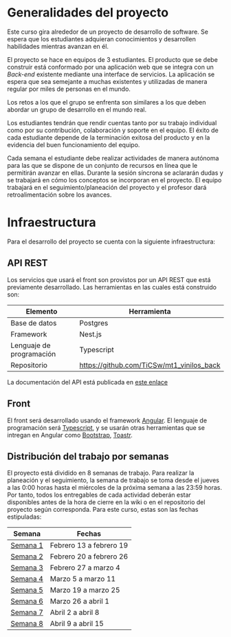 # Generalidades del proyecto

Este curso gira alrededor de un proyecto de desarrollo de software. Se espera que los estudiantes adquieran conocimientos y desarrollen habilidades mientras avanzan en él. 

El proyecto se hace en equipos de 3 estudiantes. El producto que se debe construir está conformado por una aplicación web que se integra con un *Back-end* existente mediante una interface de servicios. La aplicación se espera que sea semejante a muchas existentes y utilizadas de manera regular por miles de personas en el mundo.

Los retos a los que el grupo se enfrenta son similares a los que deben abordar un grupo de desarrollo en el mundo real.  

Los estudiantes tendrán que rendir cuentas tanto por su trabajo individual como por su contribución, colaboración y soporte en el equipo. El éxito de cada estudiante depende de la terminación exitosa del producto y en la evidencia del buen funcionamiento del equipo. 

Cada semana el estudiante debe realizar actividades de manera autónoma para las que se dispone de un conjunto de recursos en línea que le permitirán avanzar en ellas. Durante la sesión síncrona se aclararán dudas y se trabajará en cómo los conceptos se incorporan en el proyecto. El equipo trabajará en el seguimiento/planeación del proyecto y el profesor dará retroalimentación sobre los avances.  

# Infraestructura 

Para el desarrollo del proyecto se cuenta con la siguiente infraestructura:

## API REST

Los servicios que usará el front son provistos por un API REST que está previamente desarrollado. Las herramientas en las cuales está construido son: 

| Elemento | Herramienta |
|---|---|
| Base de datos | Postgres |
| Framework | Nest.js |
| Lenguaje de programación | Typescript |
| Repositorio | https://github.com/TiCSw/mt1_vinilos_back |

La documentación del API está publicada en [este enlace](https://github.com/TiCSw/mt1_vinilos_front/wiki/apirest_vinilos)

## Front

El front será desarrollado usando el framework [Angular](https://angular.io/). El lenguaje de programación será [Typescript](https://www.typescriptlang.org/), y se usarán otras herramientas que se intregan en Angular como [Bootstrap](https://getbootstrap.com/), [Toastr](https://github.com/CodeSeven/toastr).

## Distribución del trabajo por semanas

El proyecto está dividido en 8 semanas de trabajo. Para realizar la planeación y el seguimiento, la semana de trabajo se toma desde el jueves a las 0:00 horas hasta el miércoles de la próxima semana a las 23:59 horas. Por tanto, todos los entregables de cada actividad deberán estar disponibles antes de la hora de cierre en la wiki o en el repositorio del proyecto según corresponda. 
Para este curso, estas son las fechas estipuladas:

| Semana | Fechas |
|---|---|
| [Semana 1](semana1) | Febrero 13 a febrero 19 |
| [Semana 2](semana2) | Febrero 20 a febrero 26 |
| [Semana 3](semana3) | Febrero 27 a marzo 4 |
| [Semana 4](semana4) | Marzo 5 a marzo 11 |
| [Semana 5](semana5) | Marzo 19 a marzo 25 |
| [Semana 6](semana6) | Marzo 26 a abril 1 |
| [Semana 7](semana7) | Abril 2 a abril 8 |
| [Semana 8](semana8) | Abril 9 a abril 15 |
